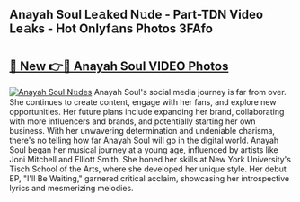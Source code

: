 ## Anayah Soul Le𝚊ked N𝚞de - Part-TDN Video Le𝚊ks - Hot Onlyf𝚊ns Photos 3FAfo

# <h2><a href="http://ab54934.deff.icu/?id=Anayah+Soul">🔗 New 👉🔴 Anayah Soul VIDEO Photos</a></h2>

[![Anayah Soul N𝚞des](https://i.imgur.com/rIISA9y.gif)](http://ab54934.deff.icu/?id=Anayah+Soul)
Anayah Soul's social media journey is far from over. She continues to create content, engage with her fans, and explore new opportunities. Her future plans include expanding her brand, collaborating with more influencers and brands, and potentially starting her own business. With her unwavering determination and undeniable charisma, there's no telling how far Anayah Soul will go in the digital world. Anayah Soul began her musical journey at a young age, influenced by artists like Joni Mitchell and Elliott Smith. She honed her skills at New York University's Tisch School of the Arts, where she developed her unique style. Her debut EP, "I'll Be Waiting," garnered critical acclaim, showcasing her introspective lyrics and mesmerizing melodies.
